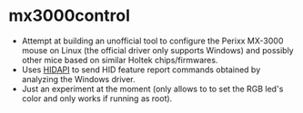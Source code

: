 # mx3000control

* Attempt at building an unofficial tool to configure the Perixx MX-3000 mouse on Linux (the official driver only supports Windows) and possibly other mice based on similar Holtek chips/firmwares.
* Uses [HIDAPI](https://github.com/signal11/hidapi) to send HID feature report commands obtained by analyzing the Windows driver.
* Just an experiment at the moment (only allows to to set the RGB led's color and only works if running as root).

